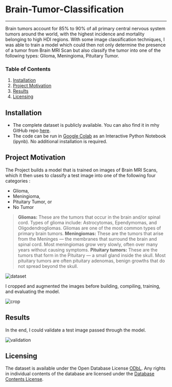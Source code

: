 # Brain-Tumor-Classification

---

Brain tumors account for 85% to 90% of all primary central nervous system tumors around the world, with the highest incidence and mortality belonging to high HDI regions. With some image classification techniques, I was able to train a model which could then not only determine the presence of a tumor from Brain MRI Scan but also classify the tumor into one of the following types: Glioma, Meningioma, Pituitary Tumor.

### Table of Contents

1. [Installation](#installation)
2. [Project Motivation](#motivation)
3. [Results](#results)
4. [Licensing](#licensing)

## Installation <a name="installation"></a>

* The complete dataset is publicly available. You can also find it in mhy GitHub repo [here](https://github.com/nazianafis/Brain-Tumor-Classification/tree/main/Brain-MRI).
* The code can be run in [Google Colab](https://colab.research.google.com/drive/1bpq58g2gohNRtpJlole5JGCU9w0yY8pu) as an Interactive Python Notebook (ipynb). No additional installation is required.

## Project Motivation<a name="motivation"></a>

The Project builds a model that is trained on images of Brain MRI Scans, which it then uses to classify a test image into one of the following four categories : 

* Glioma,
* Meningioma,
* Pituitary Tumor, or
* No Tumor

> **Gliomas:** These are the tumors that occur in the brain and/or spinal cord. Types of glioma include: Astrocytomas, Ependymomas, and Oligodendrogliomas. Gliomas are one of the most common types of primary brain tumors. 
> **Meningiomas:** These are the tumors that arise from the Meninges — the membranes that surround the brain and spinal cord. Most meningiomas grow very slowly, often over many years without causing symptoms. 
> **Pituitary tumors:** These are the tumors that form in the Pituitary — a small gland inside the skull. Most pituitary tumors are often pituitary adenomas, benign growths that do not spread beyond the skull.
> 
![dataset](https://github.com/nazianafis/Brain-Tumor-Classification/blob/main/MRI-images/dataset.png)

I cropped and augmented the images before building, compiling, training, and evaluating the model.

![crop](https://github.com/nazianafis/Brain-Tumor-Classification/blob/main/MRI-images/crop-img.png)

## Results<a name="results"></a>

In the end, I could validate a test image passed through the model.

![validation](https://github.com/nazianafis/Brain-Tumor-Classification/blob/main/MRI-images/valid-img.png)

## Licensing<a name="licensing"></a>

The dataset is available under the Open Database License [ODbL](http://opendatacommons.org/licenses/odbl/1.0/).
Any rights in individual contents of the database are licensed under the [Database Contents License](http://opendatacommons.org/licenses/dbcl/1.0/).
